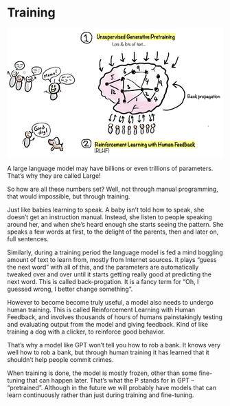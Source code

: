 # Training

![Training](.gitbook/assets/050-training.png)

A large language model may have billions or even trillions of parameters. That’s why they are called Large!

So how are all these numbers set? Well, not through manual programming, that would impossible, but through training.

Just like babies learning to speak. A baby isn’t told how to speak, she doesn’t get an instruction manual. Instead, she listen to people speaking around her, and when she’s heard enough she starts seeing the pattern. She speaks a few words at first, to the delight of the parents, then and later on, full sentences.

Similarly, during a training period the language model is fed a mind boggling amount of text to learn from, mostly from Internet sources. It plays “guess the next word” with all of this, and the parameters are automatically tweaked over and over until it starts getting really good at predicting the next word. This is called back-progation. It is a fancy term for “Oh, I guessed wrong, I better change something”.

However to become become truly useful, a model also needs to undergo human training. This is called Reinforcement Learning with Human Feedback, and involves thousands of hours of humans painstakingly testing and evaluating output from the model and giving feedback. Kind of like training a dog with a clicker, to reinforce good behavior.

That’s why a model like GPT won’t tell you how to rob a bank. It knows very well how to rob a bank, but through human training it has learned that it shouldn’t help people commit crimes.

When training is done, the model is mostly frozen, other than some fine-tuning that can happen later. That’s what the P stands for in GPT – “pretrained”. Although in the future we will probably have models that can learn continuously rather than just during training and fine-tuning.
